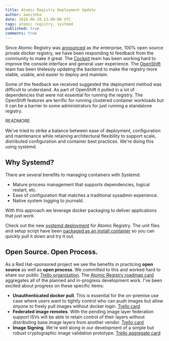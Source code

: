```yaml
---
title: Atomic Registry Deployment Update
author: aweiteka
date: 2016-06-20 13:09:00 UTC
tags: atomic registry, systemd
published: true
comments: true
---
```

Since Atomic Registry was [announced](blog/2016/04/atomic-registry-intro/) as *the* enterprise, 100% open source private docker registry, we have been responding to feedback from the community to make it great. The [Cockpit](http://cockpit-project.org/) team has been working hard to improve the console interface and general user experience. The [OpenShift](https://www.openshift.org/) team has been tirelessly updating the backend to make the registry more stable, usable, and easier to deploy and maintain.

Some of the feedback we received suggested the deployment method was difficult to understand. As part of OpenShift it pulled in a lot of dependencies that were not essential for running the registry. The OpenShift features are terrific for running clustered container workloads but it can be a barrier to some administrators for just running a standalone registry.

READMORE

We've tried to strike a balance between ease of deployment, configuration and maintenance while retaining architectural flexibility to support scale, distributed configuration and container best practices. We're doing this using systemd.

## Why Systemd?

There are several benefits to managing containers with Systemd.

* Mature process management that supports dependencies, logical restart, etc.
* Ease of configuration that matches a traditional sysadmin experience.
* Native system logging to journald.

With this approach we leverage docker packaging to deliver applications that *just work*.

Check out the new [systemd deployment](https://github.com/openshift/origin/tree/master/examples/atomic-registry/systemd) for Atomic Registry. The unit files and setup script have been [packaged as an install container](https://hub.docker.com/r/projectatomic/atomic-registry-install/) so you can quickly pull it down and try it out.

## Open Source. Open Process.

As a Red Hat-sponsored project we see the benefits in practicing **open source** as well as **open process**. We committed to this and worked hard to share our public [Trello organization](https://trello.com/atomicopenshift). The [Atomic Registry roadmap card](https://trello.com/c/0hsX6B4G) aggregates all of the planned and in-progress development work. I've been excited about progress on these specific items:

* **Unauthenticated docker pull**. This is essential for the on-premise use case where users want to tightly control who can push images but allow *anyone* to freely pull images without docker login. [Trello card](https://trello.com/c/Ev8y3pC4)
* **Federated image remotes**. With the pending image layer federation support ISVs will be able to retain control of their layers without distributing base image layers from another vendor. [Trello card](https://trello.com/c/DLaMPAoh)
* **Image Signing**. We're well along in our development of a simple but robust cryptographic image validation prototype. [Trello aggregate card](https://trello.com/c/SApLBoLC)
